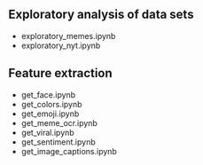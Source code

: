 ## Exploratory analysis of data sets
- exploratory_memes.ipynb
- exploratory_nyt.ipynb

## Feature extraction
- get_face.ipynb
- get_colors.ipynb
- get_emoji.ipynb
- get_meme_ocr.ipynb
- get_viral.ipynb
- get_sentiment.ipynb
- get_image_captions.ipynb
